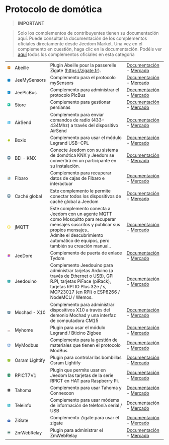 
# Protocolo de domótica


>**IMPORTANT**

>Solo los complementos de contribuyentes tienen su documentación aquí. Puede consultar la documentación de los complementos oficiales directamente desde Jeedom Market. Una vez en el complemento en cuestión, haga clic en la documentación.
>Podéis ver [aquí](https://market.jeedom.com/index.php?v=d&p=market&type=plugin&categorie=automation+protocol) todos los complementos oficiales en esta categoría

| | | | |
|--- | --- | --- | ---|
|<img src="Abeille/Abeille_icon.png" class="pluginLogo" width="100" />|Abeille|Plugin Abeille pour la passerelle Zigate (https://zigate.fr).|[Documentación](http://kiwihc16.free.fr/) - [Mercado](https://market.jeedom.com/index.php?v=d&p=market_display&id=3219)|
|<img src="JeeMySensors/JeeMySensors_icon.png" class="pluginLogo" width="100" />|JeeMySensors|Complemento para el protocolo mySensors|[Documentación](https://totoff974.github.io/jeedom-JeeMySensors/es_ES/) - [Mercado](https://market.jeedom.com/index.php?v=d&p=market_display&id=3822)|
|<img src="JeePlcBus/JeePlcBus_icon.png" class="pluginLogo" width="100" />|JeePlcBus|Complemento para administrar el protocolo PlcBus|[Documentación](https://totoff974.github.io/JeePlcBus/es_ES/) - [Mercado](https://market.jeedom.com/index.php?v=d&p=market_display&id=2487)|
|<img src="Store/Store_icon.png" class="pluginLogo" width="100" />|Store|Complemento para gestionar persianas|[Documentación]() - [Mercado](https://market.jeedom.com/index.php?v=d&p=market_display&id=296)|
|<img src="airsend/airsend_icon.png" class="pluginLogo" width="100" />|AirSend|Complemento para enviar comandos de radio (433-434Mhz) a través del dispositivo AirSend|[Documentación](https://devmel.github.io/jeedom_airsend/es_ES/) - [Mercado](https://market.jeedom.com/index.php?v=d&p=market_display&id=3611)|
|<img src="boxio/boxio_icon.png" class="pluginLogo" width="100" />|Boxio|Complemento para usar el módulo Legrand USB-CPL|[Documentación](https://apages2.github.io/pluginjeedom-boxio/es_ES/) - [Mercado](https://market.jeedom.com/index.php?v=d&p=market_display&id=1335)|
|<img src="eibd/eibd_icon.png" class="pluginLogo" width="100" />|BEI - KNX|Conecte Jeedom con su sistema de domótica KNX y Jeedom se convertirá en un participante en su instalación.|[Documentación](http://mika-nt28.github.io/Documentations/eibd/es_ES/) - [Mercado](https://market.jeedom.com/index.php?v=d&p=market_display&id=203)|
|<img src="fibaro/fibaro_icon.png" class="pluginLogo" width="100" />|Fibaro|Complemento para recuperar datos de cajas de Fibaro e interactuar|[Documentación](https://rems02.github.io/fibaro/es_ES/) - [Mercado](https://market.jeedom.com/index.php?v=d&p=market_display&id=3588)|
|<img src="globalcache/globalcache_icon.png" class="pluginLogo" width="100" />|Caché global|Este complemento le permite conectar todos los dispositivos de caché global a Jeedom|[Documentación](https://mika-nt28.github.io/Documentations/globalcache/es_ES/) - [Mercado](https://market.jeedom.com/index.php?v=d&p=market_display&id=2932)|
|<img src="jMQTT/jMQTT_icon.png" class="pluginLogo" width="100" />|jMQTT|Este complemento conecta a Jeedom con un agente MQTT como Mosquitto para recuperar mensajes suscritos y publicar sus propios mensajes..<br/>Admite el descubrimiento automático de equipos, pero también su creación manual..|[Documentación](https://domotruc.github.io/jMQTT/es_ES/) - [Mercado](https://market.jeedom.com/index.php?v=d&p=market_display&id=3166)|
|<img src="jeedore/jeedore_icon.png" class="pluginLogo" width="100" />|JeeDore|Complemento de puerta de enlace Tydom|[Documentación](https://github.com/rezolv-fr/jeedoredaemon-dotnet/blob/master/docs/index.md) - [Mercado](https://market.jeedom.com/index.php?v=d&p=market_display&id=3757)|
|<img src="jeedouino/jeedouino_icon.png" class="pluginLogo" width="100" />|Jeedouino|Complemento Jeedouino para administrar tarjetas Arduino (a través de Ethernet o USB), GPI R.PI, tarjetas PiFace (piRack), tarjetas RPI IO Plus 32e / s, MCP23017 (en RPI) o ESP8266 / NodeMCU / Wemos.|[Documentación](https://revlysj.github.io/jeedouino/es_ES/index) - [Mercado](https://market.jeedom.com/index.php?v=d&p=market_display&id=2064)|
|<img src="mochad/mochad_icon.png" class="pluginLogo" width="100" />|Mochad - X10|Complemento para administrar dispositivos X10 a través del demonio Mochad y una interfaz de computadora CM15|[Documentación](https://mika-nt28.github.io/Documentations/mochad/es_ES/) - [Mercado](https://market.jeedom.com/index.php?v=d&p=market_display&id=359)|
|<img src="myhome/myhome_icon.png" class="pluginLogo" width="100" />|Myhome|Plugin para usar el módulo Legrand / Bticino Zigbee|[Documentación](https://apages2.github.io/pluginjeedom-myhome/es_ES/) - [Mercado](https://market.jeedom.com/index.php?v=d&p=market_display&id=2445)|
|<img src="mymodbus/mymodbus_icon.png" class="pluginLogo" width="100" />|MyModbus|Complemento para la gestión de materiales que tienen el protocolo ModBus|[Documentación](https://bebel27a.github.io/jeedom-mymobdus.github.io/es_ES/) - [Mercado](https://market.jeedom.com/index.php?v=d&p=market_display&id=3858)|
|<img src="osramLightify/osramLightify_icon.png" class="pluginLogo" width="100" />|Osram Lightify|Plugin para controlar las bombillas Osram Lightify|[Documentación]() - [Mercado](https://market.jeedom.com/index.php?v=d&p=market_display&id=2811)|
|<img src="rpict/rpict_icon.png" class="pluginLogo" width="100" />|RPICT7V1|Plugin que permite usar en Jeedom las tarjetas de la serie RPICT en HAT para Raspberry Pi.|[Documentación](https://tlierdotfr.github.io/jeedom-plugin-rpict/es_ES/) - [Mercado](https://market.jeedom.com/index.php?v=d&p=market_display&id=3637)|
|<img src="tahoma/tahoma_icon.png" class="pluginLogo" width="100" />|Tahoma|Complemento para usar Tahoma y Connexoon|[Documentación](https://github.com/redbug26/jeedom-tahoma/tree/master/doc/es_ES/index.asciidoc) - [Mercado](https://market.jeedom.com/index.php?v=d&p=market_display&id=1719)|
|<img src="teleinfo/teleinfo_icon.png" class="pluginLogo" width="100" />|Teleinfo|Complemento para usar módems de información de telefonía serial / USB|[Documentación](https://NextDom.github.io/plugin-teleinfo/es_ES/) - [Mercado](https://market.jeedom.com/index.php?v=d&p=market_display&id=260)|
|<img src="zigate/zigate_icon.png" class="pluginLogo" width="100" />|ZiGate|Complemento Zigate para usar el zigate|[Documentación](https://jeedom-zigate.github.io/jeedom-plugin-zigate) - [Mercado](https://market.jeedom.com/index.php?v=d&p=market_display&id=3186)|
|<img src="zmwebrelay/zmwebrelay_icon.png" class="pluginLogo" width="100" />|ZmWebRelay|Plugin para administrar el ZmWebRelay|[Documentación](https://jeedomsteph37.github.io/zmwebrelay/es_ES/) - [Mercado](https://market.jeedom.com/index.php?v=d&p=market_display&id=3417)|

